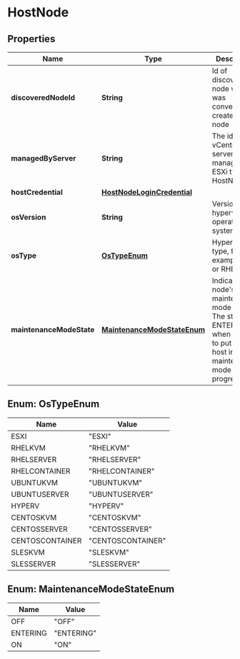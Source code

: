 # HostNode

## Properties
Name | Type | Description | Notes
------------ | ------------- | ------------- | -------------
**discoveredNodeId** | **String** | Id of discovered node which was converted to create this node |  [optional]
**managedByServer** | **String** | The id of the vCenter server managing the ESXi type HostNode |  [optional]
**hostCredential** | [**HostNodeLoginCredential**](HostNodeLoginCredential.md) |  |  [optional]
**osVersion** | **String** | Version of the hypervisor operating system |  [optional]
**osType** | [**OsTypeEnum**](#OsTypeEnum) | Hypervisor type, for example ESXi or RHEL KVM | 
**maintenanceModeState** | [**MaintenanceModeStateEnum**](#MaintenanceModeStateEnum) | Indicates host node&#x27;s maintenance mode state. The state is ENTERING when a task to put the host in maintenance-mode is in progress.  |  [optional]

<a name="OsTypeEnum"></a>
## Enum: OsTypeEnum
Name | Value
---- | -----
ESXI | &quot;ESXI&quot;
RHELKVM | &quot;RHELKVM&quot;
RHELSERVER | &quot;RHELSERVER&quot;
RHELCONTAINER | &quot;RHELCONTAINER&quot;
UBUNTUKVM | &quot;UBUNTUKVM&quot;
UBUNTUSERVER | &quot;UBUNTUSERVER&quot;
HYPERV | &quot;HYPERV&quot;
CENTOSKVM | &quot;CENTOSKVM&quot;
CENTOSSERVER | &quot;CENTOSSERVER&quot;
CENTOSCONTAINER | &quot;CENTOSCONTAINER&quot;
SLESKVM | &quot;SLESKVM&quot;
SLESSERVER | &quot;SLESSERVER&quot;

<a name="MaintenanceModeStateEnum"></a>
## Enum: MaintenanceModeStateEnum
Name | Value
---- | -----
OFF | &quot;OFF&quot;
ENTERING | &quot;ENTERING&quot;
ON | &quot;ON&quot;
